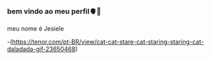 ### bem vindo ao meu perfil🫀🤡

meu nome é Jesiele

-(https://tenor.com/pt-BR/view/cat-cat-stare-cat-staring-staring-cat-daladada-gif-23650468)
